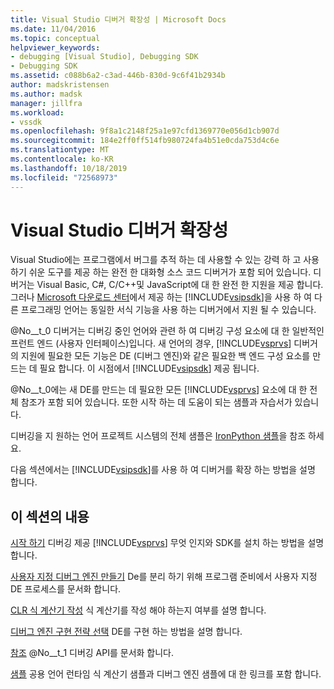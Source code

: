 ```yaml
---
title: Visual Studio 디버거 확장성 | Microsoft Docs
ms.date: 11/04/2016
ms.topic: conceptual
helpviewer_keywords:
- debugging [Visual Studio], Debugging SDK
- Debugging SDK
ms.assetid: c088b6a2-c3ad-446b-830d-9c6f41b2934b
author: madskristensen
ms.author: madsk
manager: jillfra
ms.workload:
- vssdk
ms.openlocfilehash: 9f8a1c2148f25a1e97cfd1369770e056d1cb907d
ms.sourcegitcommit: 184e2ff0ff514fb980724fa4b51e0cda753d4c6e
ms.translationtype: MT
ms.contentlocale: ko-KR
ms.lasthandoff: 10/18/2019
ms.locfileid: "72568973"
---
```

# <a name="visual-studio-debugger-extensibility"></a>Visual Studio 디버거 확장성
Visual Studio에는 프로그램에서 버그를 추적 하는 데 사용할 수 있는 강력 하 고 사용 하기 쉬운 도구를 제공 하는 완전 한 대화형 소스 코드 디버거가 포함 되어 있습니다. 디버거는 Visual Basic, C#, C/C++및 JavaScript에 대 한 완전 한 지원을 제공 합니다. 그러나 [Microsoft 다운로드 센터](http://go.microsoft.com/fwlink/?LinkId=214453)에서 제공 하는 [!INCLUDE[vsipsdk](../../extensibility/includes/vsipsdk_md.md)]을 사용 하 여 다른 프로그래밍 언어는 동일한 서식 기능을 사용 하는 디버거에서 지원 될 수 있습니다.

 @No__t_0 디버거는 디버깅 중인 언어와 관련 하 여 디버깅 구성 요소에 대 한 일반적인 프런트 엔드 (사용자 인터페이스)입니다. 새 언어의 경우, [!INCLUDE[vsprvs](../../code-quality/includes/vsprvs_md.md)] 디버거의 지원에 필요한 모든 기능은 DE (디버그 엔진)와 같은 필요한 백 엔드 구성 요소를 만드는 데 필요 합니다. 이 시점에서 [!INCLUDE[vsipsdk](../../extensibility/includes/vsipsdk_md.md)] 제공 됩니다.

 @No__t_0에는 새 DE를 만드는 데 필요한 모든 [!INCLUDE[vsprvs](../../code-quality/includes/vsprvs_md.md)] 요소에 대 한 전체 참조가 포함 되어 있습니다. 또한 시작 하는 데 도움이 되는 샘플과 자습서가 있습니다.

 디버깅을 지 원하는 언어 프로젝트 시스템의 전체 샘플은 [IronPython 샘플](https://www.microsoft.com/download/details.aspx?id=55984)을 참조 하세요.

 다음 섹션에서는 [!INCLUDE[vsipsdk](../../extensibility/includes/vsipsdk_md.md)]를 사용 하 여 디버거를 확장 하는 방법을 설명 합니다.

## <a name="in-this-section"></a>이 섹션의 내용
 [시작 하기](../../extensibility/debugger/getting-started-with-debugger-extensibility.md) 디버깅 제공 [!INCLUDE[vsprvs](../../code-quality/includes/vsprvs_md.md)] 무엇 인지와 SDK를 설치 하는 방법을 설명 합니다.

 [사용자 지정 디버그 엔진 만들기](../../extensibility/debugger/creating-a-custom-debug-engine.md) De를 분리 하기 위해 프로그램 준비에서 사용자 지정 DE 프로세스를 문서화 합니다.

 [CLR 식 계산기 작성](../../extensibility/debugger/writing-a-common-language-runtime-expression-evaluator.md) 식 계산기를 작성 해야 하는지 여부를 설명 합니다.

 [디버그 엔진 구현 전략 선택](../../extensibility/debugger/choosing-a-debug-engine-implementation-strategy.md) DE를 구현 하는 방법을 설명 합니다.

 [참조](../../extensibility/debugger/reference/reference-visual-studio-debugging-apis.md) @No__t_1 디버깅 API를 문서화 합니다.

 [샘플](../../extensibility/debugger/visual-studio-debugging-samples.md) 공용 언어 런타임 식 계산기 샘플과 디버그 엔진 샘플에 대 한 링크를 포함 합니다.
